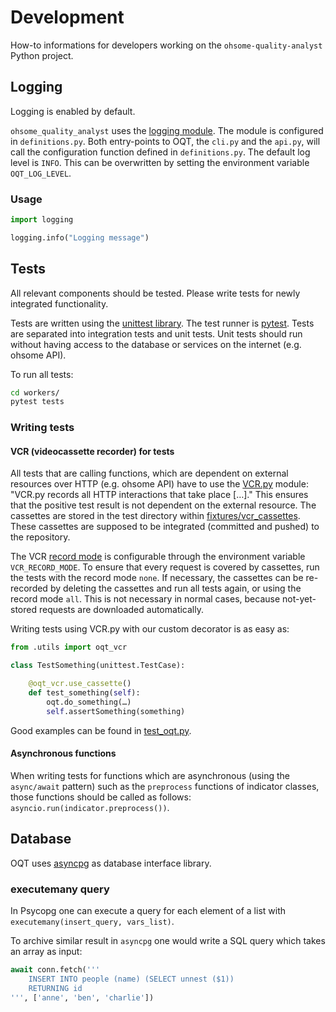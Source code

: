# Development

How-to informations for developers working on the `ohsome-quality-analyst` Python
project.

## Logging

Logging is enabled by default.

`ohsome_quality_analyst` uses the [logging module](https://docs.python.org/3/library/logging.html).
The module is configured in `definitions.py`. Both entry-points to OQT, the `cli.py` and
the `api.py`, will call the configuration function defined in `definitions.py`. The
default log level is `INFO`. This can be overwritten by setting the environment variable
`OQT_LOG_LEVEL`.

### Usage

```python
import logging

logging.info("Logging message")
```


## Tests

All relevant components should be tested. Please write tests for newly integrated
functionality.

Tests are written using the
[unittest library](https://docs.python.org/3/library/unittest.html).
The test runner is [pytest](https://docs.pytest.org/en/stable/). Tests are separated
into integration tests and unit tests. Unit tests should run without having access to
the database or services on the internet (e.g. ohsome API).

To run all tests:

```bash
cd workers/
pytest tests
```

### Writing tests

#### VCR (videocassette recorder) for tests

All tests that are calling functions, which are dependent on external resources over
HTTP (e.g. ohsome API) have to use the [VCR.py](https://vcrpy.readthedocs.io) module:
"VCR.py records all HTTP interactions that take place […]." This ensures that the
positive test result is not dependent on the external resource. The cassettes are stored
in the test directory within
[fixtures/vcr_cassettes](/workers/tests/integrationtests/fixtures/vcr_cassettes). These
cassettes are supposed to be integrated (committed and pushed) to the repository.

The VCR [record mode](https://vcrpy.readthedocs.io/en/latest/usage.html#record-modes) is
configurable through the environment variable `VCR_RECORD_MODE`. To ensure that every
request is covered by cassettes, run the tests with the record mode `none`. If
necessary, the cassettes can be re-recorded by deleting the cassettes and run all tests
again, or using the record mode `all`. This is not necessary in normal cases, because
not-yet-stored requests are downloaded automatically.

Writing tests using VCR.py with our custom decorator is as easy as:

```python
from .utils import oqt_vcr

class TestSomething(unittest.TestCase):

    @oqt_vcr.use_cassette()
    def test_something(self):
        oqt.do_something(…)
        self.assertSomething(something)
```

Good examples can be found in 
[test_oqt.py](/workers/tests/integrationtests/test_oqt.py).

#### Asynchronous functions

When writing tests for functions which are asynchronous (using the `async/await`
pattern) such as the `preprocess` functions of indicator classes, those functions should
be called as follows: `asyncio.run(indicator.preprocess())`.


## Database

OQT uses [asyncpg](https://magicstack.github.io/asyncpg/current/) as database interface
library.

### executemany query

In Psycopg one can execute a query for each element of a list with
`executemany(insert_query, vars_list)`.

To archive similar result in `asyncpg` one would write a SQL query which takes an array
as input:

```python
await conn.fetch('''
    INSERT INTO people (name) (SELECT unnest ($1))
    RETURNING id
''', ['anne', 'ben', 'charlie'])
```
